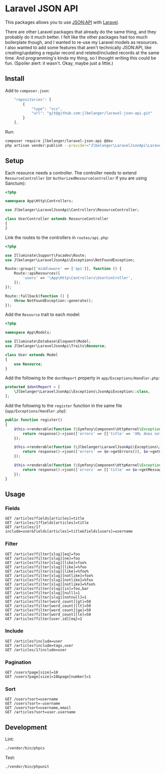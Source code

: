 # Laravel JSON API

This packages allows you to use [JSON:API](https://jsonapi.org/) with [Laravel](https://laravel.com/).

There are other Laravel packages that already do the same thing, and they probably do it much better. I felt like the other packages had too much boilerplate though, and I wanted to re-use my Laravel models as resources. I also wanted to add some features that aren't technically JSON:API, like creating/updating a regular record and related/included records at the same time. And programming's kinda my thing, so I thought writing this could be fun. (Spoiler alert: it wasn't. Okay, maybe just a little.)

## Install

Add to `composer.json`:

``` js
	"repositories": [
		{
			"type": "vcs",
			"url": "git@github.com:jlbelanger/laravel-json-api.git"
		}
	],
```

Run:

``` bash
composer require jlbelanger/laravel-json-api @dev
php artisan vendor:publish --provider="Jlbelanger\LaravelJsonApi\LaravelJsonApiServiceProvider" --tag="config"
```

## Setup

Each resource needs a controller. The controller needs to extend `ResourceController` (or `AuthorizedResourceController` if you are using Sanctum):

``` php
<?php

namespace App\Http\Controllers;

use Jlbelanger\LaravelJsonApi\Controllers\ResourceController;

class UserController extends ResourceController
{
}
```

Link the routes to the controllers in `routes/api.php`:

``` php
<?php

use Illuminate\Support\Facades\Route;
use Jlbelanger\LaravelJsonApi\Exceptions\NotFoundException;

Route::group(['middleware' => ['api']], function () {
	Route::apiResources([
		'users' => '\App\Http\Controllers\UserController',
	]);
});

Route::fallback(function () {
	throw NotFoundException::generate();
});
```

Add the `Resource` trait to each model:

``` php
<?php

namespace App\Models;

use Illuminate\Database\Eloquent\Model;
use Jlbelanger\LaravelJsonApi\Traits\Resource;

class User extends Model
{
	use Resource;
}
```

Add the following to the `dontReport` property in `app/Exceptions/Handler.php`:

``` php
protected $dontReport = [
	\Jlbelanger\LaravelJsonApi\Exceptions\JsonApiException::class,
];
```

Add the following to the `register` function in the same file (`app/Exceptions/Handler.php`):

``` php
public function register()
{
	$this->renderable(function (\Symfony\Component\HttpKernel\Exception\MethodNotAllowedHttpException $e) {
		return response()->json(['errors' => [['title' => 'URL does not exist.', 'status' => '404', 'detail' => 'Method not allowed.']]], 404);
	});

	$this->renderable(function (\Jlbelanger\LaravelJsonApi\Exceptions\JsonApiException $e) {
		return response()->json(['errors' => $e->getErrors()], $e->getCode());
	});

	$this->renderable(function (\Symfony\Component\HttpKernel\Exception\HttpException $e) {
		return response()->json(['errors' => [['title' => $e->getMessage(), 'status' => $e->getStatusCode()]]], $e->getStatusCode());
	});
}
```

## Usage

### Fields

```
GET /articles?fields[articles]=title
GET /articles/1?fields[articles]=title
GET /articles/1?include=user&fields[articles]=title&fields[users]=username
```

### Filter

```
GET /articles?filter[slug][eq]=foo
GET /articles?filter[slug][ne]=foo
GET /articles?filter[slug][like]=foo%
GET /articles?filter[slug][like]=%foo
GET /articles?filter[slug][like]=%foo%
GET /articles?filter[slug][notlike]=foo%
GET /articles?filter[slug][notlike]=%foo
GET /articles?filter[slug][notlike]=%foo%
GET /articles?filter[slug][in]=foo,bar
GET /articles?filter[slug][null]=1
GET /articles?filter[slug][notnull]=1
GET /articles?filter[word_count][gt]=50
GET /articles?filter[word_count][lt]=50
GET /articles?filter[word_count][ge]=50
GET /articles?filter[word_count][le]=50
GET /articles?filter[user.id][eq]=1
```

### Include

```
GET /articles?include=user
GET /articles?include=tags,user
GET /articles/1?include=user
```

### Pagination

```
GET /users?page[size]=10
GET /users?page[size]=10&page[number]=1
```

### Sort

```
GET /users?sort=username
GET /users?sort=-username
GET /users?sort=username,email
GET /articles?sort=user.username
```

## Development

Lint:

``` bash
./vendor/bin/phpcs
```

Test:

``` bash
./vendor/bin/phpunit
```
